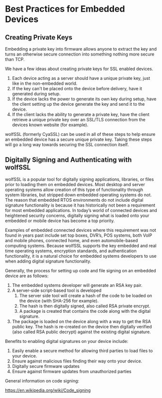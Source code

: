 # Best Practices for Embedded Devices

## Creating Private Keys

Embedding a private key into firmware allows anyone to extract the key and turns an otherwise secure connection into something nothing more secure than TCP.

We have a few ideas about creating private keys for SSL enabled devices.

1. Each device acting as a server should have a unique private key, just like in the non-embedded world.
2. If the key can't be placed onto the device before delivery, have it generated during setup.
3. If the device lacks the power to generate its own key during setup, have the client setting up the device generate the key and send it to the device.
4. If the client lacks the ability to generate a private key, have the client retrieve a unique private key over an SSL/TLS connection from the devices known website (for example).

wolfSSL (formerly CyaSSL) can be used in all of these steps to help ensure an embedded device has a secure unique private key. Taking these steps will go a long way towards securing the SSL connection itself.

## Digitally Signing and Authenticating with wolfSSL

wolfSSL is a popular tool for digitally signing applications, libraries, or files prior to loading them on embedded devices. Most desktop and server operating systems allow creation of this type of functionality through system libraries, but stripped down embedded operating systems do not. The reason that embedded RTOS environments do not include digital signature functionality is because it has historically not been a requirement for most embedded applications. In today’s world of connected devices and heightened security concerns, digitally signing what is loaded onto your embedded or mobile device has become a top priority.

Examples of embedded connected devices where this requirement was not found in years past include set top boxes, DVR’s, POS systems, both VoIP and mobile phones, connected home, and even automobile-based computing systems. Because wolfSSL supports the key embedded and real time operating systems, encryption standards, and authentication functionality, it is a natural choice for embedded systems developers to use when adding digital signature functionality.

Generally, the process for setting up code and file signing on an embedded device are as follows:

1. The embedded systems developer will generate an RSA key pair.
2. A server-side script-based tool is developed
    1. The server side tool will create a hash of the code to be loaded on the device (with SHA-256 for example).
    2. The hash is then digitally signed, also called RSA private encrypt.
    3. A package is created that contains the code along with the digital signature.
3. The package is loaded on the device along with a way to get the RSA public key.  The hash is re-created on the device then digitally verified (also called RSA public decrypt) against the existing digital signature.

Benefits to enabling digital signatures on your device include:

1. Easily enable a secure method for allowing third parties to load files to your device.
2. Ensure against malicious files finding their way onto your device.
3. Digitally secure firmware updates
4. Ensure against firmware updates from unauthorized parties

General information on code signing:

<https://en.wikipedia.org/wiki/Code_signing>
